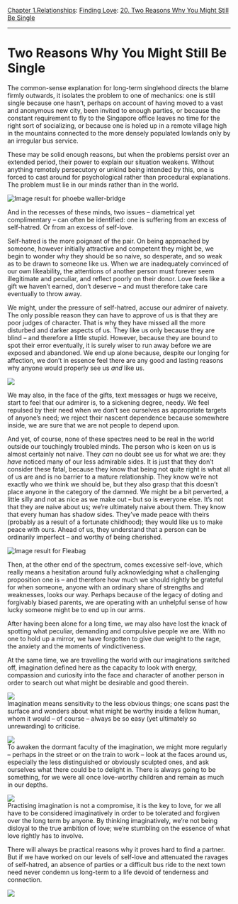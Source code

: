 [Chapter 1.Relationships](https://www.theschooloflife.com/thebookoflife/category/relationships/): [Finding Love](https://www.theschooloflife.com/thebookoflife/category/relationships/finding-love/): [20. Two Reasons Why You Might Still Be Single](https://www.theschooloflife.com/thebookoflife/two-reasons-why-you-might-still-be-single/)

* * *

# Two Reasons Why You Might Still Be Single

The common-sense explanation for long-term singlehood directs the blame firmly outwards, it isolates the problem to one of mechanics: one is still single because one hasn’t, perhaps on account of having moved to a vast and anonymous new city, been invited to enough parties, or because the constant requirement to fly to the Singapore office leaves no time for the right sort of socializing, or because one is holed up in a remote village high in the mountains connected to the more densely populated lowlands only by an irregular bus service.

These may be solid enough reasons, but when the problems persist over an extended period, their power to explain our situation weakens. Without anything remotely persecutory or unkind being intended by this, one is forced to cast around for psychological rather than procedural explanations. The problem must lie in our minds rather than in the world.

![Image result for phoebe waller-bridge](https://www.newstatesman.com/sites/default/files/styles/nodeimage/public/blogs_2016/08/11405471-high-fleabag-1024x683.jpg?itok=aSjnomr4)

And in the recesses of these minds, two issues – diametrical yet complimentary – can often be identified: one is suffering from an excess of self-hatred. Or from an excess of self-love.

Self-hatred is the more poignant of the pair. On being approached by someone, however initially attractive and competent they might be, we begin to wonder why they should be so naive, so desperate, and so weak as to be drawn to someone like us. When we are inadequately convinced of our own likeability, the attentions of another person must forever seem illegitimate and peculiar, and reflect poorly on their donor. Love feels like a gift we haven’t earned, don’t deserve – and must therefore take care eventually to throw away.

We might, under the pressure of self-hatred, accuse our admirer of naivety. The only possible reason they can have to approve of us is that they are poor judges of character. That is why they have missed all the more disturbed and darker aspects of us. They like us only because they are blind – and therefore a little stupid. However, because they are bound to spot their error eventually, it is surely wiser to run away before we are exposed and abandoned. We end up alone because, despite our longing for affection, we don’t in essence feel there are any good and lasting reasons why anyone would properly see us _and_ like us.

![](https://www.theschooloflife.com/thebookoflife/wp-content/uploads/2018/05/fleabag_0102.jpg)

We may also, in the face of the gifts, text messages or hugs we receive, start to feel that our admirer is, to a sickening degree, needy. We feel repulsed by their need when we don’t see ourselves as appropriate targets of anyone’s need; we reject their nascent dependence because somewhere inside, we are sure that we are not people to depend upon.

And yet, of course, none of these spectres need to be real in the world outside our touchingly troubled minds. The person who is keen on us is almost certainly not naive. They _can_ no doubt see us for what we are: they _have_ noticed many of our less admirable sides. It is just that they don’t consider these fatal, because they know that being not quite right is what all of us are and is no barrier to a mature relationship. They know we’re not exactly who we think we should be, but they also grasp that this doesn’t place anyone in the category of the damned. We might be a bit perverted, a little silly and not as nice as we make out – but so is everyone else. It’s not that they are naive about us; we’re ultimately naive about them. They know that every human has shadow sides. They’ve made peace with theirs (probably as a result of a fortunate childhood); they would like us to make peace with ours. Ahead of us, they understand that a person can be ordinarily imperfect – and worthy of being cherished.

![Image result for Fleabag](https://images-na.ssl-images-amazon.com/images/S/sgp-catalog-images/region_US/amazon_studios-FLBG_S1-Full-Image_GalleryBackground-en-US-1484160832175._RI_SX940_.jpg)

Then, at the other end of the spectrum, comes excessive self-love, which really means a hesitation around fully acknowledging what a challenging proposition one is – and therefore how much we should rightly be grateful for when someone, anyone with an ordinary share of strengths and weaknesses, looks our way. Perhaps because of the legacy of doting and forgivably biased parents, we are operating with an unhelpful sense of how lucky someone might be to end up in our arms.

After having been alone for a long time, we may also have lost the knack of spotting what peculiar, demanding and compulsive people we are. With no one to hold up a mirror, we have forgotten to give due weight to the rage, the anxiety and the moments of vindictiveness.

At the same time, we are travelling the world with our imaginations switched off, imagination defined here as the capacity to look with energy, compassion and curiosity into the face and character of another person in order to search out what might be desirable and good therein.

![](https://www.theschooloflife.com/thebookoflife/wp-content/uploads/2018/04/Slide-176.jpg)  
Imagination means sensitivity to the less obvious things; one scans past the surface and wonders about what might be worthy inside a fellow human, whom it would – of course – always be so easy (yet ultimately so unrewarding) to criticise.

![](https://www.theschooloflife.com/thebookoflife/wp-content/uploads/2018/04/Slide-177.jpg)  
To awaken the dormant faculty of the imagination, we might more regularly – perhaps in the street or on the train to work – look at the faces around us, especially the less distinguished or obviously sculpted ones, and ask ourselves what there could be to delight in. There is always going to be something, for we were all once love-worthy children and remain as much in our depths.

![](https://www.theschooloflife.com/thebookoflife/wp-content/uploads/2018/04/Slide-178.jpg)  
Practising imagination is not a compromise, it is the key to love, for we all have to be considered imaginatively in order to be tolerated and forgiven over the long term by anyone. By thinking imaginatively, we’re not being disloyal to the true ambition of love; we’re stumbling on the essence of what love rightly has to involve.

There will always be practical reasons why it proves hard to find a partner. But if we have worked on our levels of self-love and attenuated the ravages of self-hatred, an absence of parties or a difficult bus ride to the next town need never condemn us long-term to a life devoid of tenderness and connection.

[![](https://img.youtube.com/vi/bvXF850K9Sc/0.jpg)](https://www.youtube.com/embed/bvXF850K9Sc '')
